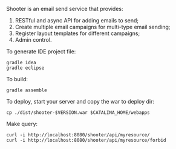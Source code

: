 Shooter is an email send service that provides:

1. RESTful and async API for adding emails to send;
2. Create multiple email campaigns for multi-type email sending;
3. Register layout templates for different campaigns;
4. Admin control.

To generate IDE project file:

	gradle idea
	gradle eclipse
	
To build:

	gradle assemble
	
To deploy, start your server and copy the war to deploy dir: 

	cp ./dist/shooter-$VERSION.war $CATALINA_HOME/webapps
	
Make query:

	curl -i http://localhost:8080/shooter/api/myresource/
	curl -i http://localhost:8080/shooter/api/myresource/forbid
